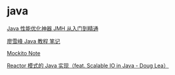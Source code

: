 # java

[Java 性能优化神器 JMH 从入门到精通](20220427-jmh.md)

[廖雪峰 Java 教程 笔记](20230530-lxf-java-note.md)

[Mockito Note](20230815-mockito-note.md)

[Reactor 模式的 Java 实现（feat. Scalable IO in Java - Doug Lea）](20240827-reactor-java.md)

